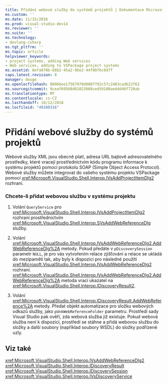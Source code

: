 ```yaml
---
title: Přidání webové služby do systémů projektů | Dokumentace Microsoftu
ms.custom: ''
ms.date: 11/15/2016
ms.prod: visual-studio-dev14
ms.reviewer: ''
ms.suite: ''
ms.technology:
- devlang-csharp
ms.tgt_pltfrm: ''
ms.topic: article
helpviewer_keywords:
- project systems, adding Web services
- Web services, adding to VSPackage project systems
ms.assetid: 8efa078b-68b2-45a2-9be2-44f807bc0d7f
caps.latest.revision: 8
manager: douge
ms.openlocfilehash: 88966ee17567970d0807792c57c2483cadb22f63
ms.sourcegitcommit: 9ceaf69568d61023868ced59108ae4dd46f720ab
ms.translationtype: MT
ms.contentlocale: cs-CZ
ms.lasthandoff: 10/12/2018
ms.locfileid: "49280316"
---
```

# <a name="adding-web-services-to-project-systems"></a>Přidání webové služby do systémů projektů
Webové služby XML jsou obecně platí, adresa URL bajtově adresovatelného prostředky, které vracejí prostřednictvím kódu programu informace k systému projektů pomocí protokolu SOAP (Simple Object Access Protocol). Webové služby můžete integrovat do vašeho systému projektu VSPackage pomocí <xref:Microsoft.VisualStudio.Shell.Interop.IVsAddProjectItemDlg2> rozhraní.  
  
### <a name="to-add-a-web-service-to-your-project-system"></a>Chcete-li přidat webovou službu v systému projektu  
  
1.  Volání `QueryService` pro <xref:Microsoft.VisualStudio.Shell.Interop.IVsAddProjectItemDlg2> rozhraní prostřednictvím <xref:Microsoft.VisualStudio.Shell.Interop.SVsAddWebReferenceDlg> služby.  
  
2.  Volání <xref:Microsoft.VisualStudio.Shell.Interop.IVsAddWebReferenceDlg2.AddWebReferenceDlg%2A> metody. Pokud předáte v `pDiscoverySession` parametr `NULL`, je pro vás vytvořením relace zjišťování a relace se ukládá do mezipaměti tak, aby byly k dispozici pro následné použití <xref:Microsoft.VisualStudio.Shell.Interop.IVsAddWebReferenceDlg2> rozhraní. <xref:Microsoft.VisualStudio.Shell.Interop.IVsAddWebReferenceDlg2.AddWebReferenceDlg%2A> metoda vrací ukazatel na <xref:Microsoft.VisualStudio.Shell.Interop.IDiscoveryResult2>.  
  
3.  Volání <xref:Microsoft.VisualStudio.Shell.Interop.IDiscoveryResult.AddWebReference%2A> metody. Předat objekt automatizace pro složku webových odkazů služby, jako `pUnkWebReferenceFolder` parametru. Prostředí sady Visual Studio pak ověří, zda webová služba již existuje. Pokud webová služba není k dispozici, prostředí se stáhne a přidá webovou službu do složky a další soubory (například soubory WSDL) do složky podřízené uzly.  
  
## <a name="see-also"></a>Viz také  
 <xref:Microsoft.VisualStudio.Shell.Interop.IVsAddWebReferenceDlg2>   
 <xref:Microsoft.VisualStudio.Shell.Interop.IDiscoveryResult>   
 <xref:Microsoft.VisualStudio.Shell.Interop.IDiscoverySession>   
 <xref:Microsoft.VisualStudio.Shell.Interop.IVsDiscoveryService>